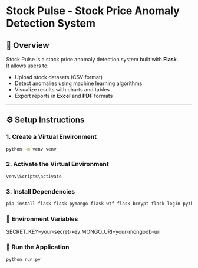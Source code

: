 # Stock Pulse - Stock Price Anomaly Detection System

## 📌 Overview
Stock Pulse is a stock price anomaly detection system built with **Flask**.  
It allows users to:
- Upload stock datasets (CSV format)
- Detect anomalies using machine learning algorithms
- Visualize results with charts and tables
- Export reports in **Excel** and **PDF** formats

---

## ⚙️ Setup Instructions

### 1. Create a Virtual Environment
```bash
python -m venv venv
```

### 2. Activate the Virtual Environment
```bash
venv\Scripts\activate
```

### 3. Install Dependencies
```bash
pip install flask flask-pymongo flask-wtf flask-bcrypt flask-login python-dotenv numpy matplotlib plotly scikit-learn email-validator reportlab
```

### 🔑 Environment Variables
SECRET_KEY=your-secret-key
MONGO_URI=your-mongodb-uri

### 🚀 Run the Application
```bash
python run.py
```